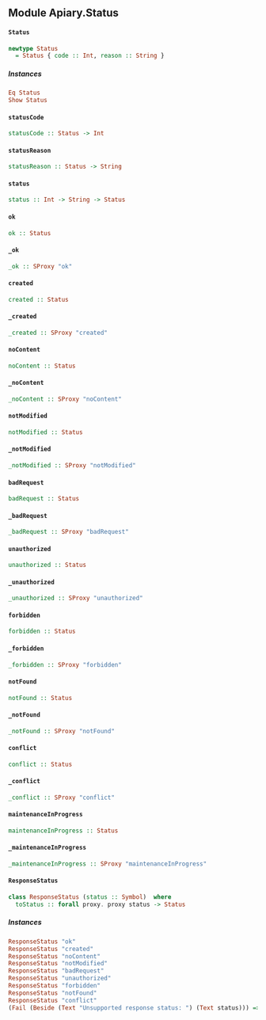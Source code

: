 ## Module Apiary.Status

#### `Status`

``` purescript
newtype Status
  = Status { code :: Int, reason :: String }
```

##### Instances
``` purescript
Eq Status
Show Status
```

#### `statusCode`

``` purescript
statusCode :: Status -> Int
```

#### `statusReason`

``` purescript
statusReason :: Status -> String
```

#### `status`

``` purescript
status :: Int -> String -> Status
```

#### `ok`

``` purescript
ok :: Status
```

#### `_ok`

``` purescript
_ok :: SProxy "ok"
```

#### `created`

``` purescript
created :: Status
```

#### `_created`

``` purescript
_created :: SProxy "created"
```

#### `noContent`

``` purescript
noContent :: Status
```

#### `_noContent`

``` purescript
_noContent :: SProxy "noContent"
```

#### `notModified`

``` purescript
notModified :: Status
```

#### `_notModified`

``` purescript
_notModified :: SProxy "notModified"
```

#### `badRequest`

``` purescript
badRequest :: Status
```

#### `_badRequest`

``` purescript
_badRequest :: SProxy "badRequest"
```

#### `unauthorized`

``` purescript
unauthorized :: Status
```

#### `_unauthorized`

``` purescript
_unauthorized :: SProxy "unauthorized"
```

#### `forbidden`

``` purescript
forbidden :: Status
```

#### `_forbidden`

``` purescript
_forbidden :: SProxy "forbidden"
```

#### `notFound`

``` purescript
notFound :: Status
```

#### `_notFound`

``` purescript
_notFound :: SProxy "notFound"
```

#### `conflict`

``` purescript
conflict :: Status
```

#### `_conflict`

``` purescript
_conflict :: SProxy "conflict"
```

#### `maintenanceInProgress`

``` purescript
maintenanceInProgress :: Status
```

#### `_maintenanceInProgress`

``` purescript
_maintenanceInProgress :: SProxy "maintenanceInProgress"
```

#### `ResponseStatus`

``` purescript
class ResponseStatus (status :: Symbol)  where
  toStatus :: forall proxy. proxy status -> Status
```

##### Instances
``` purescript
ResponseStatus "ok"
ResponseStatus "created"
ResponseStatus "noContent"
ResponseStatus "notModified"
ResponseStatus "badRequest"
ResponseStatus "unauthorized"
ResponseStatus "forbidden"
ResponseStatus "notFound"
ResponseStatus "conflict"
(Fail (Beside (Text "Unsupported response status: ") (Text status))) => ResponseStatus status
```


